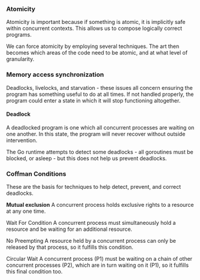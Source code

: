 

### Atomicity

Atomicity is important because if something is atomic, it is implicitly safe within concurrent contexts. This allows us to compose logically correct programs. 

We can force atomicity by employing several techniques. The art then becomes which areas of the code need to be atomic, and at what level of granularity.

### Memory access synchronization

Deadlocks, livelocks, and starvation - these issues all concern ensuring the program has something useful to do at all times. If not handled properly, the program could enter a state in which it will stop functioning altogether.

#### Deadlock

A deadlocked program is one which all concurrent processes are waiting on one another. In this state, the program will never recover without outside intervention.

The Go runtime attempts to detect some deadlocks - all goroutines must be blocked, or asleep - but this does not help us prevent deadlocks.


### Coffman Conditions

These are the basis for techniques to help detect, prevent, and correct deadlocks.

**Mutual exclusion**
A concurrent process holds exclusive rights to a resource at any one time.

Wait For Condition
A concurrent process must simultaneously hold a resource and be waiting for an additional resource.

No Preempting
A resource held by a concurrent process can only be released by that process, so it fulfills this condition.

Circular Wait
A concurrent process (P1) must be waiting on a chain of other concurrent processes (P2), which are in turn waiting on it (P1), so it fulfills this final condition too.